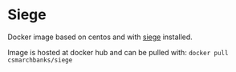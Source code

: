 # Siege

Docker image based on centos and with [siege](https://github.com/JoeDog/siege) installed.

Image is hosted at docker hub and can be pulled with:
```docker pull csmarchbanks/siege```

